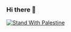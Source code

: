 ### Hi there 👋
[![Stand With Palestine](https://raw.githubusercontent.com/TheBSD/StandWithPalestine/main/banner-no-action.svg)](https://thebsd.github.io/StandWithPalestine)
<!--
**tillocoder/tillocoder** is a ✨ _special_ ✨ repository because its `README.md` (this file) appears on your GitHub profile.
[![Stand With Palestine](https://raw.githubusercontent.com/TheBSD/StandWithPalestine/main/banner-no-action.svg)](https://thebsd.github.io/StandWithPalestine)
Here are some ideas to get you started:

- 🔭 I’m currently working on HeroDevs.uz
- 🦾 I'm trader and i'have a 3 year experience 
- 📫 How to reach me: Soma Projects
-->
